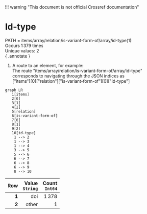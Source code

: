!!! warning "This document is not official Crossref documentation"
# Id-type
PATH = items/array/relation/is-variant-form-of/array/id-type(1)  
Occurs 1 379 times  
Unique values: 2  
{ .annotate }

1. A route to an element, for example:  
   The route "items/array/relation/is-variant-form-of/array/id-type" corresponds to navigating through the JSON indices as  
   ["items"][0]["relation"]["is-variant-form-of"][0]["id-type"]  

```mermaid
graph LR
   1[items]
   2[0]
   3[1]
   4[2]
   5[relation]
   6[is-variant-form-of]
   7[0]
   8[1]
   9[2]
   10[id-type]
    1 --> 2
    1 --> 3
    1 --> 4
    3 --> 5
    5 --> 6
    6 --> 7
    6 --> 8
    6 --> 9
    8 --> 10
```

| **Row** | **Value**<br>`String` | **Count**<br>`Int64` |
|--------:|----------------------:|---------------------:|
| **1**   | doi                   | 1 378                |
| **2**   | other                 | 1                    |


